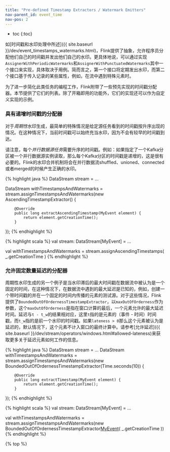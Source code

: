 ```yaml
---
title: "Pre-defined Timestamp Extractors / Watermark Emitters"
nav-parent_id: event_time
nav-pos: 2
---
```

<!--
Licensed to the Apache Software Foundation (ASF) under one
or more contributor license agreements.  See the NOTICE file
distributed with this work for additional information
regarding copyright ownership.  The ASF licenses this file
to you under the Apache License, Version 2.0 (the
"License"); you may not use this file except in compliance
with the License.  You may obtain a copy of the License at

  http://www.apache.org/licenses/LICENSE-2.0

Unless required by applicable law or agreed to in writing,
software distributed under the License is distributed on an
"AS IS" BASIS, WITHOUT WARRANTIES OR CONDITIONS OF ANY
KIND, either express or implied.  See the License for the
specific language governing permissions and limitations
under the License.
-->

* toc
{:toc}



如[时间戳和水印处理中所述]({{ site.baseurl }}/dev/event_timestamps_watermarks.html)，Flink提供了抽象，允许程序员分配他们自己的时间戳并发出他们自己的水印。更具体地说，可以通过实现`AssignerWithPeriodicWatermarks`和`AssignerWithPunctuatedWatermarks`其中一个接口来实现，具体取决于用例。简而言之，第一个接口将定期发出水印，而第二个接口基于传入记录的某些属性，例如，在流中遇到特殊元素时。

为了进一步简化此类任务的编程工作，Flink附带了一些预先实现的时间戳分配器。本节提供了它们的列表。除了开箱即用的功能外，它们的实现还可以作为自定义实现的示例。

### **具有递增时间戳的分配器**

对于*周期性*水印生成，最简单的特殊情况是给定源任务看到的时间戳按升序出现的情况。在这种情况下，当前时间戳可以始终充当水印，因为不会有较早的时间戳到达。

请注意，每个*并行数据源任务*需要升序的时间戳。例如：如果指定了一个Kafka分区被一个并行数据源实例读取，那么每个Kafka分区的时间戳是递增的，这是很有必要的。Flink的水印合并机制将会在并行数据流shuffled、unioned、connected或者merged的时候产生正确的水印。

<div class="codetabs" markdown="1">
<div data-lang="java" markdown="1">
{% highlight java %}
DataStream<MyEvent> stream = ...

DataStream<MyEvent> withTimestampsAndWatermarks =
    stream.assignTimestampsAndWatermarks(new AscendingTimestampExtractor<MyEvent>() {

        @Override
        public long extractAscendingTimestamp(MyEvent element) {
            return element.getCreationTime();
        }
});
{% endhighlight %}
</div>
<div data-lang="scala" markdown="1">
{% highlight scala %}
val stream: DataStream[MyEvent] = ...

val withTimestampsAndWatermarks = stream.assignAscendingTimestamps( _.getCreationTime )
{% endhighlight %}
</div>
</div>

### **允许固定数量延迟的分配器**

周期性水印生成的另一个例子是当水印滞后的最大时间戳在数据流中被认为是一个固定的时间，在这种情况下，在数据流中遇到的最大延迟是已知的，例如，创建一个带时间戳的并在一个固定的时间内传播的元素的测试源。对于这些情况，Flink 提供了`BoundedOutOfOrdernessTimestampExtractor`，以`maxOutOfOrderness`作为参数，这个`maxOutOfOrderness`是指在窗口计算的最后，一个元素允许的最大延迟时间。延迟与`t - t_w`的结果相对应，这里`t`指的是元素的（事件 - 时间）时间戳，而`t_w`指的是前一个水印的时间戳。如果`lateness > 0`那么这个元素被认为是延迟的，默认情况下，这个元素不计入窗口的最终计算中。请参考[允许延迟]({{ site.baseurl }}/dev/stream/operators/windows.html#allowed-lateness)来获取更多关于延迟元素如何工作的信息。

<div class="codetabs" markdown="1">
<div data-lang="java" markdown="1">
{% highlight java %}
DataStream<MyEvent> stream = ...
DataStream<MyEvent> withTimestampsAndWatermarks =
    stream.assignTimestampsAndWatermarks(new BoundedOutOfOrdernessTimestampExtractor<MyEvent>(Time.seconds(10)) {

        @Override
        public long extractTimestamp(MyEvent element) {
            return element.getCreationTime();
        }
});
{% endhighlight %}
</div>
<div data-lang="scala" markdown="1">
{% highlight scala %}
val stream: DataStream[MyEvent] = ...

val withTimestampsAndWatermarks = stream.assignTimestampsAndWatermarks(new BoundedOutOfOrdernessTimestampExtractor[MyEvent](Time.seconds(10))( _.getCreationTime ))
{% endhighlight %}
</div>
</div>

{% top %}
